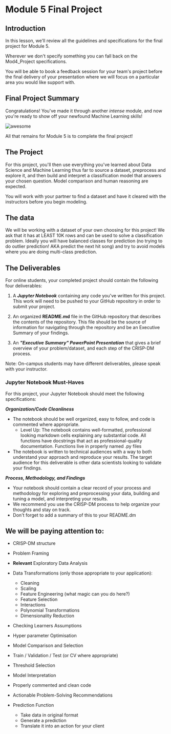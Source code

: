 
# Module 5 Final Project


## Introduction

In this lesson, we'll review all the guidelines and specifications for the final project for Module 5.

Wherever we don't specify something you can fall back on the Mod4_Project specifications.

You will be able to book a feedback session for your team's project before the final delivery of your presentation where we will focus on a particular area you would like support with.

## Final Project Summary

Congratulations! You've made it through another _intense_ module, and now you're ready to show off your newfound Machine Learning skills!

![awesome](https://raw.githubusercontent.com/learn-co-curriculum/dsc-mod-5-project/master/smart.gif)

All that remains for Module 5 is to complete the final project!

## The Project

For this project, you'll then use everything you've learned about Data Science and Machine Learning thus far to source a dataset, preprocess and explore it, and then build and interpret a classification model that answers your chosen question.
Model comparison and human reasoning are expected.

You will work with your partner to find a dataset and have it cleared with the instructors before you begin modeling.

## The data

We will be working with a dataset of your own choosing for this project! We ask that it has at LEAST 10K rows and can be used to solve a classification problem. Ideally you will have balanced classes for prediction (no trying to do outlier prediction! AKA predict the next hit song) and try to avoid models where you are doing multi-class prediction.

## The Deliverables

For online students, your completed project should contain the following four deliverables:

1. A **_Jupyter Notebook_** containing any code you've written for this project. This work will need to be pushed to your GitHub repository in order to submit your project.

2. An organized **README.md** file in the GitHub repository that describes the contents of the repository. This file should be the source of information for navigating through the repository and be an Executive Summary of your findings.

3. An **_"Executive Summary" PowerPoint Presentation_** that gives a brief overview of your problem/dataset, and each step of the CRISP-DM process.

Note: On-campus students may have different deliverables, please speak with your instructor.

### Jupyter Notebook Must-Haves

For this project, your Jupyter Notebook should meet the following specifications:

**_Organization/Code Cleanliness_**

* The notebook should be well organized, easy to follow, and code is commented where appropriate.  
    * Level Up: The notebook contains well-formatted, professional looking markdown cells explaining any substantial code. All functions have docstrings that act as professional-quality documentation. Functions live in properly named .py files
* The notebook is written to technical audiences with a way to both understand your approach and reproduce your results. The target audience for this deliverable is other data scientists looking to validate your findings.  

**_Process, Methodology, and Findings_**

* Your notebook should contain a clear record of your process and methodology for exploring and preprocessing your data, building and tuning a model, and interpreting your results.
* We recommend you use the CRISP-DM process to help organize your thoughts and stay on track.
* Don't forget to add a summary of this to your README.dm

## We will be paying attention to:

* CRISP-DM structure

* Problem Framing
* **Relevant** Exploratory Data Analysis
* Data Transformations (only those appropriate to your application):
  - Cleaning
  - Scaling
  - Feature Engineering (what magic can you do here?)
  - Feature Selection
  - Interactions
  - Polynomial Transformations
  - Dimensionality Reduction

* Checking Learners Assumptions
* Hyper parameter Optimisation
* Model Comparison and Selection

* Train / Validation / Test (or CV where appropriate)
* Threshold Selection
* Model Interpretation

* Properly commented and clean code

* Actionable Problem-Solving Recommendations

* Prediction Function
  - Take data in original format
  - Generate a prediction
  - Translate it into an action for your client
